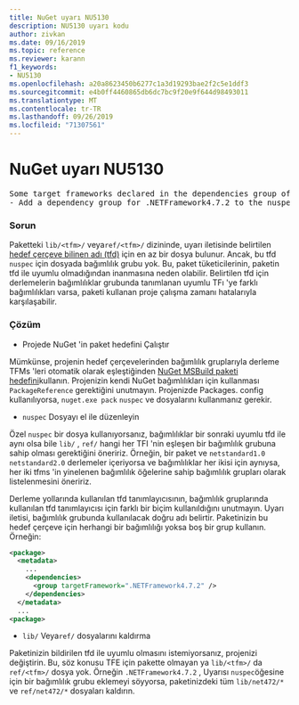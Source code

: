 ```yaml
---
title: NuGet uyarı NU5130
description: NU5130 uyarı kodu
author: zivkan
ms.date: 09/16/2019
ms.topic: reference
ms.reviewer: karann
f1_keywords:
- NU5130
ms.openlocfilehash: a20a8623450b6277c1a3d19293bae2f2c5e1ddf3
ms.sourcegitcommit: e4b0ff4460865db6dc7bc9f20e9f644d98493011
ms.translationtype: MT
ms.contentlocale: tr-TR
ms.lasthandoff: 09/26/2019
ms.locfileid: "71307561"
---
```

# <a name="nuget-warning-nu5130"></a>NuGet uyarı NU5130

<pre>Some target frameworks declared in the dependencies group of the nuspec and the lib/ref folder have compatible matches, but not exact matches in the other location. Unless intentional, consult the list of actions below:
- Add a dependency group for .NETFramework4.7.2 to the nuspec</pre>

### <a name="issue"></a>Sorun

Paketteki `lib/<tfm>/` veya`ref/<tfm>/` dizininde, uyarı iletisinde belirtilen [hedef çerçeve bilinen adı (tfd)](../target-frameworks.md) için en az bir dosya bulunur. Ancak, bu tfd `nuspec` için dosyada bağımlılık grubu yok. Bu, paket tüketicilerinin, paketin tfd ile uyumlu olmadığından inanmasına neden olabilir. Belirtilen tfd için derlemelerin bağımlılıklar grubunda tanımlanan uyumlu TFı 'ye farklı bağımlılıkları varsa, paketi kullanan proje çalışma zamanı hatalarıyla karşılaşabilir.

### <a name="solution"></a>Çözüm

* Projede NuGet 'in paket hedefini Çalıştır

Mümkünse, projenin hedef çerçevelerinden bağımlılık gruplarıyla derleme TFMs 'leri otomatik olarak eşleştiğinden [NuGet MSBuild paketi hedefini](../msbuild-targets.md)kullanın. Projenizin kendi NuGet bağımlılıkları için kullanması `PackageReference` gerektiğini unutmayın. Projenizde Packages. config kullanılıyorsa, `nuget.exe pack` `nuspec` ve dosyalarını kullanmanız gerekir.

* `nuspec` Dosyayı el ile düzenleyin

Özel `nuspec` bir dosya kullanıyorsanız, bağımlılıklar bir sonraki uyumlu tfd ile aynı olsa bile `lib/` , `ref/` hangi her TFI 'nin eşleşen bir bağımlılık grubuna sahip olması gerektiğini öneririz. Örneğin, bir paket ve `netstandard1.0` `netstandard2.0` derlemeler içeriyorsa ve bağımlılıklar her ikisi için aynıysa, her iki tfms 'in yinelenen bağımlılık öğelerine sahip bağımlılık grupları olarak listelenmesini öneririz.

Derleme yollarında kullanılan tfd tanımlayıcısının, bağımlılık gruplarında kullanılan tfd tanımlayıcısı için farklı bir biçim kullanıldığını unutmayın. Uyarı iletisi, bağımlılık grubunda kullanılacak doğru adı belirtir. Paketinizin bu hedef çerçeve için herhangi bir bağımlılığı yoksa boş bir grup kullanın. Örneğin:

```xml
<package>
  <metadata>
    ...
    <dependencies>
      <group targetFramework=".NETFramework4.7.2" />
    </dependencies>
  </metadata>
  ...
<package>
```

* `lib/` Veya`ref/` dosyalarını kaldırma

Paketinizin bildirilen tfd ile uyumlu olmasını istemiyorsanız, projenizi değiştirin. Bu, söz konusu TFE için pakette olmayan ya `lib/<tfm>/` da `ref/<tfm>/` dosya yok. Örneğin `.NETFramework4.7.2` , Uyarısı `nuspec`öğesine için bir bağımlılık grubu eklemeyi söyyorsa, paketinizdeki tüm `lib/net472/*` ve `ref/net472/*` dosyaları kaldırın.
